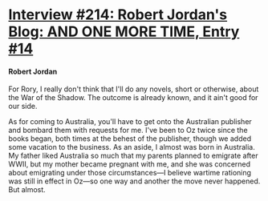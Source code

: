 # [Interview #214: Robert Jordan's Blog: AND ONE MORE TIME, Entry #14](https://www.theoryland.com/intvmain.php?i=214#14)

#### Robert Jordan

For Rory, I really don't think that I'll do any novels, short or otherwise, about the War of the Shadow. The outcome is already known, and it ain't good for our side.

As for coming to Australia, you'll have to get onto the Australian publisher and bombard them with requests for me. I've been to Oz twice since the books began, both times at the behest of the publisher, though we added some vacation to the business. As an aside, I almost was born in Australia. My father liked Australia so much that my parents planned to emigrate after WWII, but my mother became pregnant with me, and she was concerned about emigrating under those circumstances—I believe wartime rationing was still in effect in Oz—so one way and another the move never happened. But almost.


